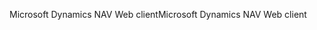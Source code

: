 <span data-ttu-id="eab4c-101">Microsoft Dynamics NAV Web client</span><span class="sxs-lookup"><span data-stu-id="eab4c-101">Microsoft Dynamics NAV Web client</span></span>
